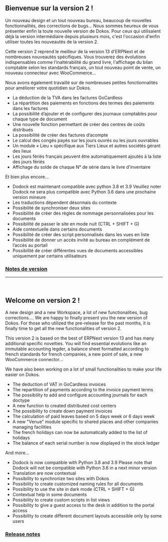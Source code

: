 ## Bienvenue sur la version 2 !

Un nouveau design et un tout nouveau bureau, beaucoup de nouvelles fonctionnalités, des corrections de bugs...
Nous sommes heureux de vous présenter enfin la toute nouvelle version de Dokos.
Pour ceux qui utilisaient déjà la version intermédiaire depuis plusieurs mois, c'est l'occasion d'enfin utiliser toutes les nouveautés de la version 2.

Cette version 2 reprend le meilleur de la version 13 d'ERPNext et de nombreuses nouveautés spécifiques. Vous trouverez des évolutions indispensables comme l’inaltérabilité du grand livre, l'affichage du bilan comptable selon les standards français, un tout nouveau point de vente, un nouveau connecteur avec WooCommerce...

Nous avons également travaillé sur de nombreuses petites fonctionnalités pour améliorer votre quotidien sur Dokos.

- La déduction de la TVA dans les factures GoCardless
- La répartition des paiements en fonctions des termes des paiements dans les factures
- La possibilité d’ajouter et de configurer des journaux comptables pour chaque type de document
- Une nouvelle fonction permettant de créer des centres de coûts distribués
- La possibilité de créer des factures d’acompte
- Le calcul des congés payés sur les jours ouvrés ou les jours ouvrables
- Un module « Lieu » spécifique aux Tiers Lieux et autres sociétés gérant des lieux
- Les jours fériés français peuvent être automatiquement ajoutés à la liste des jours fériés
- Affichage du solde de chaque N° de série dans le livre d'inventaire
 
Et bien plus encore...

- Dodock est maintenant compatible avec python 3.8 et 3.9
  Veuillez noter Dodock ne sera plus compatible avec Python 3.6 dans une prochaine version mineure
- Les traductions dépendent désormais du contexte
- Possibilité de synchroniser deux sites
- Possibilité de créer des règles de nommage personnalisées pour les documents
- Possibilité de passer le site en mode nuit (CTRL + SHIFT + G)
- Aide contextuelle dans certains documents
- Possibilité de créer des script personnalisés dans les vues en liste
- Possibilité de donner un accès invité au bureau en complément de l’accès au portail
- Possibilité de créer différentes vues de documents accessibles uniquement par certains utilisateurs

### [Notes de version](https://doc.dokos.io/fr/dokos/versions/v2_0_0.html)
---
<br>

## Welcome on version 2 !

A new design and a new Workspace, a lot of new functionalities, bug corrections....
We are happy to finally present you the new version of Dokos.
For those who utilized the pre-release for the past months, it is finally time to get all the new functionalities of version 2.

This version 2 is based on the best of ERPNext version 13 and has many additional specific novelties. You will find essential evolutions like an immutable accounting legder, a balance sheet formatted according to french standards for french companies, a new point of sale, a new WooCommerce connector...

We have also been working on a lot of small functionalities to make your life easier on Dokos.

- The deduction of VAT in GoCardless invoices
- The repartition of payments according to the invoice payment terms
- The possibility to add and configure accounting journals for each doctype
- A new function to created distributed cost centers
- The possibility to create down payment invoices
- The calculation of paid leaves based on 5 days week or 6 days week
- A new "Venue" module specific to shared places and other companies managing facilities
- The french holidays can now be automatically added to the list of holidays
- The balance of each serial number is now displayed in the stock ledger
 
And more...

- Dodock is now compatible with Python 3.8 and 3.9
  Please note that Dodock will not be compatible with Python 3.6 in a next minor version
- Translation are now contextual
- Possibility to synchronize two sites with Dokos
- Possibility to create customized naming rules for all documents
- Possibility to use the site in dark mode (CTRL + SHIFT + G)
- Contextual help in some documents
- Possibility to create custom scripts in list views
- Possibility to give a guest access to the desk in addition to the portal access
- Possibility to create different document layouts accessible only by some users

### [Release notes](https://doc.dokos.io/dokos/versions/v2_0_0.html)